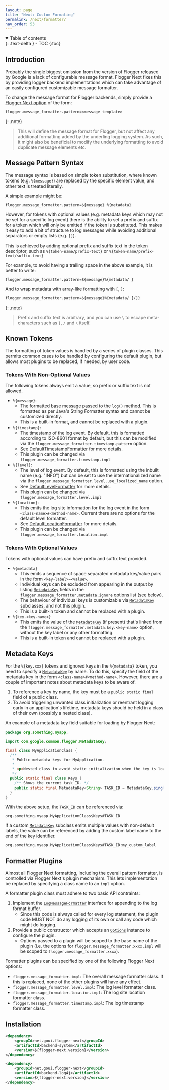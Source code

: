 ```yaml
---
layout: page
title: "Next: Custom Formating"
permalink: /next/formatter/
nav_order: 53
---
```


<details open markdown="block">
  <summary>
    Table of contents
  </summary>
  {: .text-delta }
- TOC
{:toc}
</details>

## Introduction

Probably the single biggest omission from the version of Flogger released by Google is a lack of
configurable message format. Flogger Next fixes this by providing logger backend implementations
which can take advantage of an easily configured customizable message formatter.

To change the message format for Flogger backends, simply provide
a [Flogger Next option](next_options.md) of the form:

```properties
flogger.message_formatter.pattern=<message template>
```

{: .note}
> This will define the message format for Flogger, but not affect any additional formatting added
> by the underling logging system. As such, it might also be beneficial to modify the underlying
> formatting to avoid duplicate message elements etc.

## Message Pattern Syntax

The message syntax is based on simple token substitution, where known tokens (e.g. `%{message}`)
are replaced by the specific element value, and other text is treated literally.

A simple example might be:

```properties
flogger.message_formatter.pattern=${message} %{metadata}
```

However, for tokens with optional values (e.g. metadata keys which may not be set for a specific log
event) there is the ability to set a prefix and suffix for a token which will only be emitted if the
token is substituted. This makes it easy to add a bit of structure to log messages while avoiding
additional separators or empty lists (e.g. `[]`).

This is achieved by adding optional prefix and suffix text in the token descriptor, such
as `%{token-name/prefix-text}` or `%{token-name/prefix-text/suffix-text}`

For example, to avoid having a trailing space in the above example, it is better to write:

```properties
flogger.message_formatter.pattern=${message}%{metadata/ }
```

And to wrap metadata with array-like formatting with `[`, `]`:

```properties
flogger.message_formatter.pattern=${message}%{metadata/ [/]}
```

{: .note}
> Prefix and suffix text is arbitrary, and you can use `\` to escape meta-characters such as
> `}`, `/` and `\` itself.

## Known Tokens

The formatting of token values is handled by a series of plugin classes. This permits common cases
to be handled by configuring the default plugin, but allows most plugins to be replaced, if needed,
by user code.

### Tokens With Non-Optional Values

The following tokens always emit a value, so prefix or suffix text is not allowed.

* `%{message}`:
    * The formatted base message passed to the `log()` method. This is formatted as per Java's
      String Formatter syntax and cannot be customized directly.
    * This is a built-in format, and cannot be replaced with a plugin.
* `%{timestamp}`:
    * The timestamp of the log event. By default, this is formatted according to ISO-8601 format by
      default, but this can be modified via the `flogger.message_formatter.timestamp.pattern`
      option.
    * See [DefaultTimestampFormatter]({{site.next.DefaultTimestampFormatter}}) for more details.
    * This plugin can be changed via `flogger.message_formatter.timestamp.impl`
* `%{level}`:
    * The level of log event. By default, this is formatted using the inbuilt name (e.g. "INFO")
      but can be set to use the internationalized name via
      the `flogger.message_formatter.level.use_localized_name` option.
    * See [DefaultLevelFormatter]({{site.next.DefaultLevelFormatter}}) for more details.
    * This plugin can be changed via `flogger.message_formatter.level.impl`
* `%{location}`:
    * This emits the log site information for the log event in the
      form `<class-name>#<method-name>`. Current there are no options for the default level
      formatter.
    * See [DefaultLocationFormatter]({{site.next.DefaultLocationFormatter}}) for more details.
    * This plugin can be changed via `flogger.message_formatter.location.impl`

### Tokens With Optional Values

Tokens with optional values can have prefix and suffix text provided.

* `%{metadata}`
    * This emits a sequence of space separated metadata key/value pairs in the
      form `<key-label>=<value>`.
    * Individual keys can be excluded from appearing in the output by
      listing [`MetadataKey`]({{site.MetadataKey}}) fields in
      the `flogger.message_formatter.metadata.ignore` options list (see below).
    * The behaviour of individual keys is customizable via [`MetadataKey`]({{site.MetadataKey}})
      subclasses, and not this plugin.
    * This is a built-in token and cannot be replaced with a plugin.
* `%{key.<key-name>}`
    * This emits the value of the [`MetadataKey`]({{site.MetadataKey}}) (if present) that's linked
      from the `flogger.message_formatter.metadata.key.<key-name>` option, without the key label or
      any other formatting.
    * This is a built-in token and cannot be replaced with a plugin.

## Metadata Keys

For the `%{key.xxx}` tokens and ignored keys in the `%{metadata}` token, you need to specify
a [`MetadataKey`]({{site.MetadataKey}}) by name. To do this, specify the field of the metadata key
in the form `<class-name>#<method-name>`. However, there are a couple of important notes about
metadata keys to be aware of.

1. To reference a key by name, the key must be a `public static final` field of a public class.
2. To avoid triggering unwanted class initialization or reentrant logging early in an application's
   lifetime, metadata keys should be held in a class of their own (possibly a nested class).

An example of a metadata key field suitable for loading by Flogger Next:

```java
package org.something.myapp;

import com.google.common.flogger.MetadataKey;

final class MyApplicationClass {
  /**
   * Public metadata keys for MyApplication.
   *
   * <p>Nested class to avoid static initialization when the key is loaded by the formatter.
   */
  public static final class Keys {
    /** Shows the current task ID. */
    public static final MetadataKey<String> TASK_ID = MetadataKey.single("task", String.class);
  }
}
```

With the above setup, the `TASK_ID` can be referenced via:

```
org.something.myapp.MyApplicationClass$Keys#TASK_ID
```

If a custom [`MetadataKey`]({{site.MetadataKey}}) subclass emits multiple values with non-default
labels, the value can be referenced by adding the custom label name to the end of the key
identifier.

```
org.something.myapp.MyApplicationClass$Keys#TASK_ID:my_custom_label
```

## Formatter Plugins

Almost all Flogger Next formatting, including the overall pattern formatter, is controlled via
Flogger Next's plugin mechanism. This lets implementation be replaced by specifying a class name to
an `impl` option.

A formatter plugin class must adhere to two basic API contraints:

1. Implement the [`LogMessageFormatter`]({{site.LogMessageFormatter}}) interface for appending to
   the log format buffer.
    * Since this code is always called for every log statement, the plugin code MUST NOT do any
      logging of its own or call any code which might do logging.
2. Provide a public constructor which accepts an [`Options`]({{site.next.Options}}) instance to
   configure the plugin.
    * Options passed to a plugin will be scoped to the base name of the plugin (i.e. the options
      for `flogger.message_formatter.xxxx.impl` will be scoped to `flogger.message_formatter.xxxx`).

Formatter plugins can be specified by one of the following Flogger Next options:

* `flogger.message_formatter.impl`: The overall message formatter class. If this is replaced, none
  of the other plugins will have any effect.
* `flogger.message_formatter.level.impl`: The log level formatter class.
* `flogger.message_formatter.location.impl`: The log site location formatter class.
* `flogger.message_formatter.timestamp.impl`: The log timestamp formatter class.

## Installation

<!-- @formatter:off -->
```xml
<dependency>
    <groupId>net.goui.flogger-next</groupId>
    <artifactId>backend-system</artifactId>
    <version>${flogger-next.version}</version>
</dependency>
```
<!-- @formatter:on -->

<!-- @formatter:off -->
```xml
<dependency>
    <groupId>net.goui.flogger-next</groupId>
    <artifactId>backend-log4j</artifactId>
    <version>${flogger-next.version}</version>
</dependency>
```
<!-- @formatter:on -->
